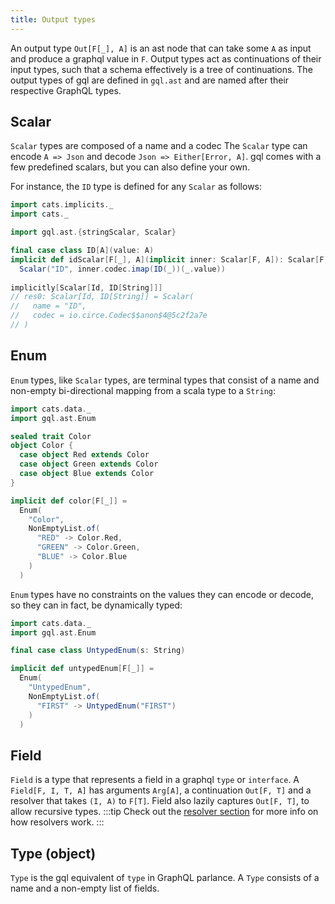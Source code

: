 ```yaml
---
title: Output types
---
```

An output type `Out[F[_], A]` is an ast node that can take some `A` as input and produce a graphql value in `F`.
Output types act as continuations of their input types, such that a schema effectively is a tree of continuations.
The output types of gql are defined in `gql.ast` and are named after their respective GraphQL types.

## Scalar
`Scalar` types are composed of a name and a codec
The `Scalar` type can encode `A => Json` and decode `Json => Either[Error, A]`.
gql comes with a few predefined scalars, but you can also define your own.

For instance, the `ID` type is defined for any `Scalar` as follows:
```scala
import cats.implicits._
import cats._

import gql.ast.{stringScalar, Scalar}

final case class ID[A](value: A)
implicit def idScalar[F[_], A](implicit inner: Scalar[F, A]): Scalar[F, ID[A]] =
  Scalar("ID", inner.codec.imap(ID(_))(_.value))
  
implicitly[Scalar[Id, ID[String]]]
// res0: Scalar[Id, ID[String]] = Scalar(
//   name = "ID",
//   codec = io.circe.Codec$$anon$4@5c2f2a7e
// )
```

## Enum
`Enum` types, like `Scalar` types, are terminal types that consist of a name and non-empty bi-directional mapping from a scala type to a `String`:
```scala
import cats.data._
import gql.ast.Enum

sealed trait Color
object Color {
  case object Red extends Color
  case object Green extends Color
  case object Blue extends Color
}

implicit def color[F[_]] = 
  Enum(
    "Color",
    NonEmptyList.of(
      "RED" -> Color.Red,
      "GREEN" -> Color.Green,
      "BLUE" -> Color.Blue
    )
  )
```

`Enum` types have no constraints on the values they can encode or decode, so they can in fact, be dynamically typed:
```scala
import cats.data._
import gql.ast.Enum

final case class UntypedEnum(s: String)

implicit def untypedEnum[F[_]] = 
  Enum(
    "UntypedEnum",
    NonEmptyList.of(
      "FIRST" -> UntypedEnum("FIRST")
    )
  )
```

## Field
`Field` is a type that represents a field in a graphql `type` or `interface`.
A `Field[F, I, T, A]` has arguments `Arg[A]`, a continuation `Out[F, T]` and a resolver that takes `(I, A)` to `F[T]`.
Field also lazily captures `Out[F, T]`, to allow recursive types.
:::tip
Check out the [resolver section](./resolvers) for more info on how resolvers work.
:::

## Type (object)
`Type` is the gql equivalent of `type` in GraphQL parlance.
A `Type` consists of a name and a non-empty list of fields.

